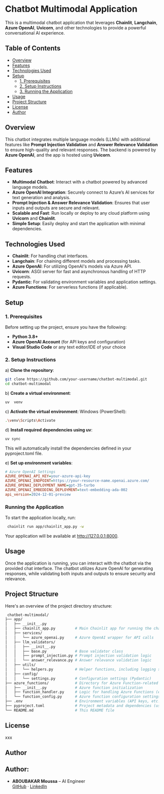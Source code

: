 # Chatbot Multimodal Application

This is a multimodal chatbot application that leverages **Chainlit**, **Langchain**, **Azure OpenAI**, **Uvicorn**, and other technologies to provide a powerful conversational AI experience.

## Table of Contents
- [Overview](#overview)
- [Features](#features)
- [Technologies Used](#technologies-used)
- [Setup](#setup)
  - [1. Prerequisites](#1-prerequisites)
  - [2. Setup Instructions](#2-setup-instructions)
  - [3. Running the Application](#3-running-the-application)
- [Usage](#usage)
- [Project Structure](#project-structure)
- [License](#license)
- [Author](#author)


## Overview

This chatbot integrates multiple language models (LLMs) with additional features like **Prompt Injection Validation** and **Answer Relevance Validation** to ensure high-quality and relevant responses. The backend is powered by **Azure OpenAI**, and the app is hosted using **Uvicorn**.

## Features

- **Multimodal Chatbot**: Interact with a chatbot powered by advanced language models.
- **Azure OpenAI Integration**: Securely connect to Azure’s AI services for text generation and analysis.
- **Prompt Injection & Answer Relevance Validation**: Ensures that user inputs and outputs are secure and relevant.
- **Scalable and Fast**: Run locally or deploy to any cloud platform using **Uvicorn** and **Chainlit**.
- **Simple Setup**: Easily deploy and start the application with minimal dependencies.

## Technologies Used

- **Chainlit**: For handling chat interfaces.
- **Langchain**: For chaining different models and processing tasks.
- **Azure OpenAI**: For utilizing OpenAI's models via Azure API.
- **Uvicorn**: ASGI server for fast and asynchronous handling of HTTP requests.
- **Pydantic**: For validating environment variables and application settings.
- **Azure Functions**: For serverless functions (if applicable).

## Setup

### 1. Prerequisites

Before setting up the project, ensure you have the following:

- **Python 3.8+**
- **Azure OpenAI Account** (for API keys and configuration)
- **Visual Studio Code** or any text editor/IDE of your choice

### 2. Setup Instructions

a) **Clone the repository**:

```bash
git clone https://github.com/your-username/chatbot-multimodal.git
cd chatbot-multimodal
```
b) **Create a virtual environment**:
```bash
uv  venv 
```
c) **Activate the virtual environment**:
Windows (PowerShell):
```bash
.\venv\Scripts\Activate
```
d) **Install required dependencies using uv**:

```bash
uv sync
```
This will automatically install the dependencies defined in your pyproject.toml file.

e) **Set up environment variables**:

```ini
# Azure OpenAI Settings
AZURE_OPENAI_API_KEY=your-azure-api-key
AZURE_OPENAI_ENDPOINT=https://your-resource-name.openai.azure.com/
AZURE_OPENAI_DEPLOYMENT_NAME=gpt-35-turbo
AZURE_OPENAI_EMBEDDING_DEPLOYMENT=text-embedding-ada-002
api_version=2024-12-01-preview
```
### Running the Application

To start the application locally, run: 
```bash
 chainlit run app/chainlit_app.py -w
```
Your application will be available at http://127.0.0.1:8000.

## Usage

Once the application is running, you can interact with the chatbot via the provided chat interface. The chatbot utilizes Azure OpenAI for generating responses, while validating both inputs and outputs to ensure security and relevance.

## Project Structure

Here's an overview of the project directory structure:

```bash
 chatbot-multimodal/
├── app/
│   ├── __init__.py
│   ├── chainlit_app.py         # Main Chainlit app for running the chatbot
│   ├── services/
│   │   └── azure_openai.py     # Azure OpenAI wrapper for API calls
│   ├── llm_validators/
│   │   ├── __init__.py
│   │   ├── base.py             # Base validator class
│   │   ├── prompt_injection.py # Prompt injection validation logic
│   │   └── answer_relevance.py # Answer relevance validation logic
│   ├── utils/
│   │   └── helpers.py          # Helper functions, including logging setup
│   ├── config/
│   │   └── settings.py         # Configuration settings (Pydantic)
├── azure_functions/            # Directory for Azure Function-related code
│   ├── __init__.py             # Azure function initialization
│   ├── function_handler.py     # Logic for handling Azure Functions (e.g., HTTP triggers)
│   └── function_config.py      # Azure function configuration settings (if needed)
├── .env                        # Environment variables (API keys, etc.)
├── pyproject.toml              # Project metadata and dependencies (using UV)
└── README.md                   # This README file


```
## License

xxx

## Author




## Author: 

- **ABOUBAKAR Moussa** – AI Engineer  
  [GitHub](https://github.com/abakamousa/) · [LinkedIn](https://www.linkedin.com/in/aboubakar-moussa/)


